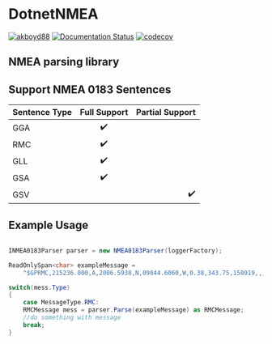 # DotnetNMEA
 [![akboyd88](https://circleci.com/gh/akboyd88/DotnetNMEA.svg?style=svg)](https://circleci.com/gh/akboyd88/DotnetNMEA)
[![Documentation Status](https://readthedocs.org/projects/dotnetnmea/badge/?version=latest)](https://dotnetnmea.readthedocs.io/en/latest/namespace_dotnet_n_m_e_a_1_1_n_m_e_a0183.html)
 [![codecov](https://codecov.io/gh/akboyd88/DotnetNMEA/branch/master/graph/badge.svg)](https://codecov.io/gh/akboyd88/DotnetNMEA)
 
## NMEA parsing library 
 
## Support NMEA 0183 Sentences
| Sentence Type        | Full Support           | Partial Support  |
| ------------- |:-------------:| -----:|
| GGA      | :heavy_check_mark:  |  |
| RMC    | :heavy_check_mark: |   |
| GLL | :heavy_check_mark: |  |
| GSA | :heavy_check_mark: | |
| GSV |  | :heavy_check_mark: |


## Example Usage

```c#

INMEA0183Parser parser = new NMEA0183Parser(loggerFactory);

ReadOnlySpan<char> exampleMessage = 
    "$GPRMC,215236.000,A,2006.5938,N,09844.6060,W,0.38,343.75,150919,,,A*70";

switch(mess.Type)
{
    case MessageType.RMC:
    RMCMessage mess = parser.Parse(exampleMessage) as RMCMessage;
    //do something with message
    break;
}
```
